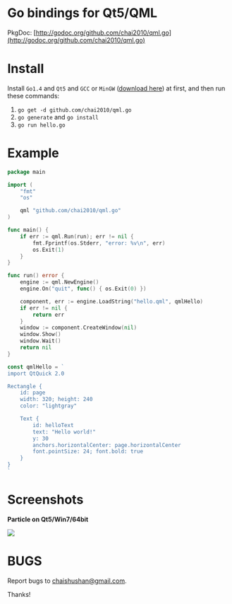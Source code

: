 Go bindings for Qt5/QML
=======================

PkgDoc: [http://godoc.org/github.com/chai2010/qml.go](http://godoc.org/github.com/chai2010/qml.go)

Install
=======

Install `Go1.4` and `Qt5` and `GCC` or `MinGW` ([download here](http://tdm-gcc.tdragon.net/download)) at first,
and then run these commands:

1. `go get -d github.com/chai2010/qml.go`
2. `go generate` and `go install`
3. `go run hello.go`

Example
=======

```Go
package main

import (
	"fmt"
	"os"

	qml "github.com/chai2010/qml.go"
)

func main() {
	if err := qml.Run(run); err != nil {
		fmt.Fprintf(os.Stderr, "error: %v\n", err)
		os.Exit(1)
	}
}

func run() error {
	engine := qml.NewEngine()
	engine.On("quit", func() { os.Exit(0) })

	component, err := engine.LoadString("hello.qml", qmlHello)
	if err != nil {
		return err
	}
	window := component.CreateWindow(nil)
	window.Show()
	window.Wait()
	return nil
}

const qmlHello = `
import QtQuick 2.0

Rectangle {
	id: page
	width: 320; height: 240
	color: "lightgray"

	Text {
		id: helloText
		text: "Hello world!"
		y: 30
		anchors.horizontalCenter: page.horizontalCenter
		font.pointSize: 24; font.bold: true
	}
}
`
```

Screenshots
===========

**Particle on Qt5/Win7/64bit**

[![](https://raw.githubusercontent.com/chai2010/qml.go/master/screenshot/windows/particle.png)](https://github.com/chai2010/qml.go/blob/master/examples/particle/main.go)

BUGS
====

Report bugs to <chaishushan@gmail.com>.

Thanks!
